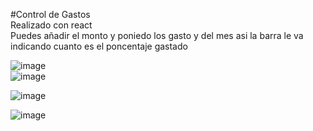 #Control de Gastos</br>
Realizado con react </br>
Puedes añadir el monto y poniedo los gasto y del mes asi la barra le va indicando cuanto es el poncentaje gastado</br>



![image](https://github.com/Bayronvillanea/control-gastos/assets/30988860/79743bd2-adc8-4119-81ac-029b3407bae2)
</br>
![image](https://github.com/Bayronvillanea/control-gastos/assets/30988860/9f7a1b43-584a-446d-afa7-eeccd6d26c62)
</br>

![image](https://github.com/Bayronvillanea/control-gastos/assets/30988860/c2e3d17f-1932-48db-b1c2-8289b2b840a0)
</br>

![image](https://github.com/Bayronvillanea/control-gastos/assets/30988860/bd87e13f-0984-442f-bb2a-8cbc8c7abb8f)
